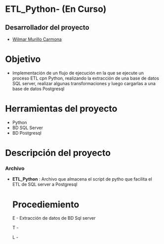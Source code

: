 # ETL_Python- (En Curso)


## Desarrollador del proyecto 

- [Wilmar Murillo Carmona](https://github.com/murillowilmar1) 

# Objetivo

- Implementación de un flujo de ejecución en la que se ejecute un proceso ETL cpn Python, realizando la extracción de una base de datos SQL server, realizar  algunas transformaciones y luego cargarlas a una base de datos Postgresql


# Herramientas del proyecto 
- Python 
- BD SQL Server
- BD Postgresql


# Descripción del proyecto  

### Archivo 


- **ETL_Python** : Archivo que almacena el script de pytho que facilita el ETL  de SQL server a Postgresql


  # Procediemiento

  E - Extracción de datos de BD Sql server 

  T -

  L -



